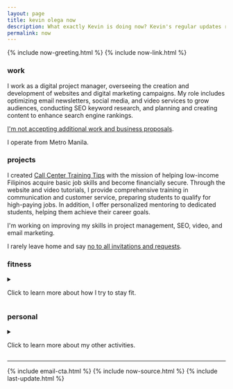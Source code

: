 ```yaml
---
layout: page
title: kevin olega now
description: What exactly Kevin is doing now? Kevin's regular updates regularly.
permalink: now
---
```

{% include now-greeting.html %}
{% include now-link.html %}
<h3>work</h3>
<p>I work as a digital project manager, overseeing the creation and development of websites and digital marketing campaigns. My role includes optimizing email newsletters, social media, and video services to grow audiences, conducting SEO keyword research, and planning and creating content to enhance search engine rankings.</p>
<p><a href="https://olega.org/n/">I'm not accepting additional work and business proposals</a>.</p>
<p>I operate from Metro Manila.</p>
<h3>projects</h3>
<p>I created <a href="https://callcentertrainingtips.com">Call Center Training Tips</a> with the mission of helping low-income Filipinos acquire basic job skills and become financially secure. Through the website and video tutorials, I provide comprehensive training in communication and customer service, preparing students to qualify for high-paying jobs. In addition, I offer personalized mentoring to dedicated students, helping them achieve their career goals.</p>
<p>I'm working on improving my skills in project management, SEO, video, and email marketing.</p>
<p>I rarely leave home and say <a href="https://olega.org/n">no to all invitations and requests</a>.</p>
<h3>fitness</h3>
<details>
	<summary><p>Click to learn more about how I try to stay fit.</p></summary>
	<br>
<p>I walk my dogs for about an hour daily.</p>
<p>I follow a 5x5 strength protocol for squats, presses, and deadlifts. I also practice kettlebell swings and turkish getups.</p>
<p>I slowly do bodyweight exercises like <a href="https://minimalchanges.com/grapplerfit">burpees, air squats, pull ups, and toes to bar</a>.</p>
<p>I ride my bike.</p>
<p>I train Brazilian Jiujitsu twice a week.</p>
</details>
<h3>personal</h3>
<details>
	<summary><p>Click to learn more about my other activities.</p></summary>
	<br>
<p>I recently finished two 100+ KM audax rides.</p>
<p>I'm preparing for my first Brazillian Jiu-Jitsu competition.</p>
<p>I'm trying to lose 10lbs to meet the weight requirement.</p>
<p>I plan to lose weight by being mindful of my calories through the use of the Carrot app, riding my bike, and following a combination of the slow-carb and carnivore diet.</p>
<p>I enjoy thinking about and writing about strategies as I work on Jordan Peterson's Self-Authoring suite and reflect on Josh Waitzkin's The Art of Learning.</p>
<p>I share my ideas in my <a href="https://sendfox.com/kevinolega">email newsletter</a> and <a href="https://minimalchanges.com">Minimal Changes blog</a>. I write about my experiences and thoughts on productivity, personal finance, and health.</p><p>I hang out with <a href="https://www.instagram.com/p/BqF7xlBlPSm/">Fluffy</a>,
<a href="https://www.instagram.com/p/B4gpVKEn4ZS/">Kuromi</a>, <a href="https://www.instagram.com/p/CXO3HjyBQAz/"> Yuki</a>, and <a href="https://www.instagram.com/p/CNIfQyrH9lS/">Missy</a>, my friend's dog.</p>
<p>I'm grateful I get to work from home.</p>
<p>I spend my free time <a href="http://minimalchanges.com">blogging</a> and <a href="https://photos.app.goo.gl/ikZWBgSuOOxXMjaD3">drawing</a>.</p>
<p>I avoid eating out, consuming carbs, sugar, and eat mostly 
<a href="http://philippineislandliving.com/carnivore-diet-philippines-first-attempt/">meat and eggs</a>.</p>
<p>I geek out on anime, manga, and J-pop idols.</p>
</details>
<hr>
{% include email-cta.html %}
{% include now-source.html %}
{% include last-update.html %}